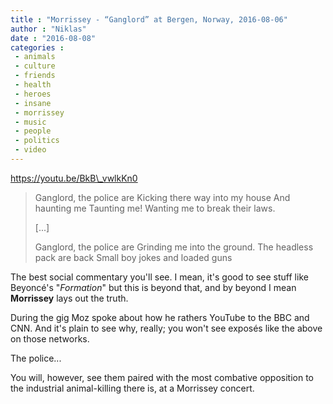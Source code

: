 ```yaml
---
title : "Morrissey - “Ganglord” at Bergen, Norway, 2016-08-06"
author : "Niklas"
date : "2016-08-08"
categories : 
 - animals
 - culture
 - friends
 - health
 - heroes
 - insane
 - morrissey
 - music
 - people
 - politics
 - video
---
```


https://youtu.be/BkB\_vwlkKn0

> Ganglord, the police are Kicking there way into my house And haunting me Taunting me! Wanting me to break their laws.
> 
> \[...\]
> 
> Ganglord, the police are Grinding me into the ground. The headless pack are back Small boy jokes and loaded guns

The best social commentary you'll see. I mean, it's good to see stuff like Beyoncé's "_Formation_" but this is beyond that, and by beyond I mean **Morrissey** lays out the truth.

During the gig Moz spoke about how he rathers YouTube to the BBC and CNN. And it's plain to see why, really; you won't see exposés like the above on those networks.

The police...

You will, however, see them paired with the most combative opposition to the industrial animal-killing there is, at a Morrissey concert.
